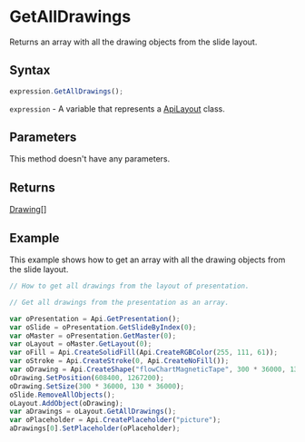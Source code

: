 # GetAllDrawings

Returns an array with all the drawing objects from the slide layout.

## Syntax

```javascript
expression.GetAllDrawings();
```

`expression` - A variable that represents a [ApiLayout](../ApiLayout.md) class.

## Parameters

This method doesn't have any parameters.

## Returns

[Drawing](../../Enumeration/Drawing.md)[]

## Example

This example shows how to get an array with all the drawing objects from the slide layout.

```javascript editor-pptx
// How to get all drawings from the layout of presentation.

// Get all drawings from the presentation as an array.

var oPresentation = Api.GetPresentation();
var oSlide = oPresentation.GetSlideByIndex(0);
var oMaster = oPresentation.GetMaster(0);
var oLayout = oMaster.GetLayout(0);
var oFill = Api.CreateSolidFill(Api.CreateRGBColor(255, 111, 61));
var oStroke = Api.CreateStroke(0, Api.CreateNoFill());
var oDrawing = Api.CreateShape("flowChartMagneticTape", 300 * 36000, 130 * 36000, oFill, oStroke);
oDrawing.SetPosition(608400, 1267200);
oDrawing.SetSize(300 * 36000, 130 * 36000);
oSlide.RemoveAllObjects();
oLayout.AddObject(oDrawing);
var aDrawings = oLayout.GetAllDrawings();
var oPlaceholder = Api.CreatePlaceholder("picture");
aDrawings[0].SetPlaceholder(oPlaceholder);
```
